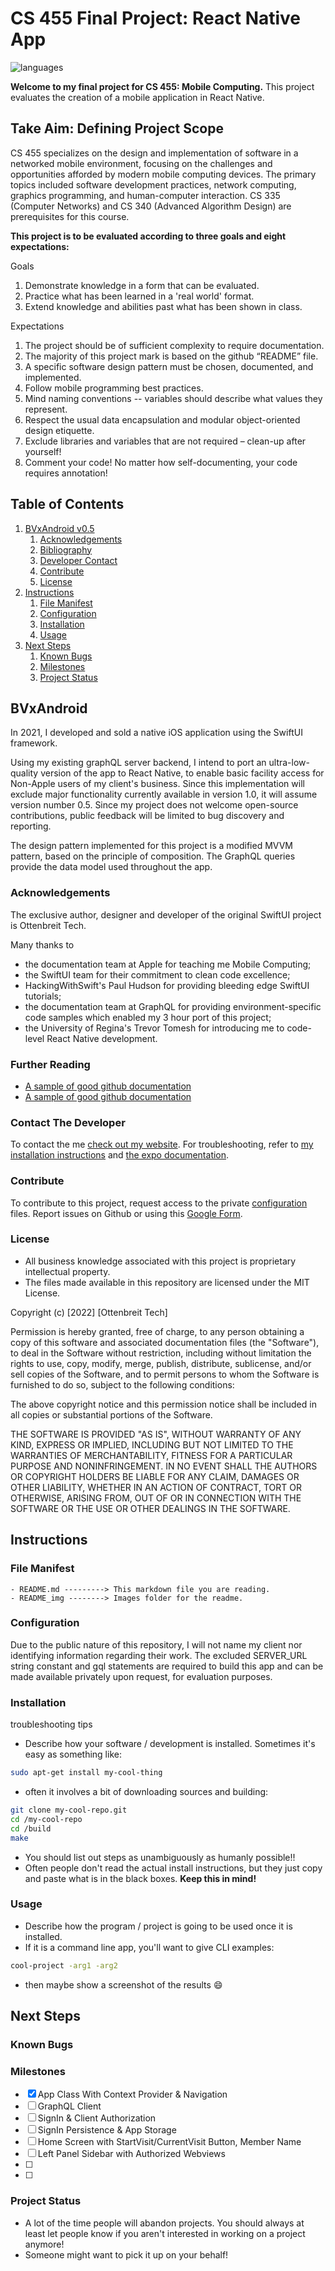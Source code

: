# CS 455 Final Project: React Native App

![languages](https://img.shields.io/github/languages/count/aquaigni/455-project)

**Welcome to my final project for CS 455: Mobile Computing.**
This project evaluates the creation of a mobile application in React Native.

## Take Aim: Defining Project Scope

CS 455 specializes on the design and implementation of software in a networked mobile environment, focusing on the challenges and opportunities afforded by modern mobile computing devices. The primary topics included software development practices, network computing, graphics programming, and human-computer interaction. CS 335 (Computer Networks) and CS 340 (Advanced Algorithm Design) are prerequisites for this course.

**This project is to be evaluated according to three goals and eight expectations:**

Goals
1. Demonstrate knowledge in a form that can be evaluated.
2. Practice what has been learned in a 'real world' format.
3. Extend knowledge and abilities past what has been shown in class.

Expectations
1. The project should be of sufficient complexity to require documentation.
2. The majority of this project mark is based on the github “README” file.
3. A specific software design pattern must be chosen, documented, and implemented.
4. Follow mobile programming best practices.
5. Mind naming conventions -- variables should describe what values they represent.
6. Respect the usual data encapsulation and modular object-oriented design etiquette.
7. Exclude libraries and variables that are not required – clean-up after yourself!
8. Comment your code! No matter how self-documenting, your code requires annotation!



## Table of Contents

1. [BVxAndroid v0.5](#BVxAndroid)
   1. [Acknowledgements](#acknowledgements)
   2. [Bibliography](#further-reading)
   3. [Developer Contact](#contact-the-developer)
   4. [Contribute](#contribute)
   5. [License](#license)
2. [Instructions](#instructions)
   1. [File Manifest](#file-manifest)
   2. [Configuration](#configuration)
   3. [Installation](#installation)
   4. [Usage](#usage)
3. [Next Steps](#next-steps)
   1. [Known Bugs](#known-bugs)
   2. [Milestones](#milestones)
   3. [Project Status](#project-status)



## BVxAndroid

In 2021, I developed and sold a native iOS application using the SwiftUI framework.

Using my existing graphQL server backend, I intend to port an ultra-low-quality version of the app to React Native, to enable basic facility access for Non-Apple users of my client's business. Since this implementation will exclude major functionality currently available in version 1.0, it will assume version number 0.5. Since my project does not welcome open-source contributions, public feedback will be limited to bug discovery and reporting.

The design pattern implemented for this project is a modified MVVM pattern, based on the principle of composition. The GraphQL queries provide the data model used throughout the app.



### Acknowledgements
The exclusive author, designer and developer of the original SwiftUI project is Ottenbreit Tech.

Many thanks to
- the documentation team at Apple for teaching me Mobile Computing;
- the SwiftUI team for their commitment to clean code excellence;
- HackingWithSwift's Paul Hudson for providing bleeding edge SwiftUI tutorials;
- the documentation team at GraphQL for providing environment-specific code samples which enabled my 3 hour port of this project;
- the University of Regina's Trevor Tomesh for introducing me to code-level React Native development.


### Further Reading
 - [A sample of good github documentation](https://github.com/matiassingers/awesome-readme)
 - [A sample of good github documentation](https://github.com/matiassingers/awesome-readme)


### Contact The Developer
To contact the me [check out my website](https://ottenbreit.tech).
For troubleshooting, refer to [my installation instructions](#installation) and [the expo documentation](https://docs.expo.dev).


### Contribute
To contribute to this project, request access to the private [configuration](#configuration) files.
Report issues on Github or using this [Google Form](https://forms.gle/bE8ciqi2KJqCc1bN8).


### License

 - All business knowledge associated with this project is proprietary intellectual property.
 - The files made available in this repository are licensed under the MIT License.

Copyright (c) [2022] [Ottenbreit Tech]

Permission is hereby granted, free of charge, to any person obtaining a copy
of this software and associated documentation files (the "Software"), to deal
in the Software without restriction, including without limitation the rights
to use, copy, modify, merge, publish, distribute, sublicense, and/or sell
copies of the Software, and to permit persons to whom the Software is
furnished to do so, subject to the following conditions:

The above copyright notice and this permission notice shall be included in all
copies or substantial portions of the Software.

THE SOFTWARE IS PROVIDED "AS IS", WITHOUT WARRANTY OF ANY KIND, EXPRESS OR
IMPLIED, INCLUDING BUT NOT LIMITED TO THE WARRANTIES OF MERCHANTABILITY,
FITNESS FOR A PARTICULAR PURPOSE AND NONINFRINGEMENT. IN NO EVENT SHALL THE
AUTHORS OR COPYRIGHT HOLDERS BE LIABLE FOR ANY CLAIM, DAMAGES OR OTHER
LIABILITY, WHETHER IN AN ACTION OF CONTRACT, TORT OR OTHERWISE, ARISING FROM,
OUT OF OR IN CONNECTION WITH THE SOFTWARE OR THE USE OR OTHER DEALINGS IN THE
SOFTWARE.



## Instructions


### File Manifest
```
- README.md ---------> This markdown file you are reading.
- README_img --------> Images folder for the readme.
```


### Configuration
Due to the public nature of this repository, I will not name my client nor identifying information regarding their work. The excluded SERVER_URL string constant and gql statements are required to build this app and can be made available privately upon request, for evaluation purposes.


### Installation

troubleshooting tips

- Describe how your software / development is installed. Sometimes it's easy as something like:

```bash
sudo apt-get install my-cool-thing
```

- often it involves a bit of  downloading sources and building:

```bash
git clone my-cool-repo.git
cd /my-cool-repo
cd /build
make
```

- You should list out steps as unambiguously as humanly possible!!
- Often people don't read the actual install instructions, but they just copy and paste what is in the black boxes. __Keep this in mind!__


### Usage
- Describe how the program / project is going to be used once it is installed. 
- If it is a command line app, you'll want to give CLI examples:

```bash
cool-project -arg1 -arg2
```

- then maybe show a screenshot of  the results :smile:



## Next Steps


### Known Bugs



### Milestones
- [x] App Class With Context Provider & Navigation
- [ ] GraphQL Client
- [ ] SignIn & Client Authorization
- [ ] SignIn Persistence & App Storage
- [ ] Home Screen with StartVisit/CurrentVisit Button, Member Name
- [ ] Left Panel Sidebar with Authorized Webviews
- [ ] 
- [ ] 


### Project Status

- A lot of the time people will abandon projects. You should always at least let people know if you aren't interested in working on a project anymore!
- Someone might want to pick it up on your behalf!







